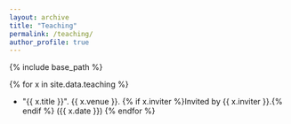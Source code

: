```yaml
---
layout: archive
title: "Teaching"
permalink: /teaching/
author_profile: true
---
```


{% include base_path %}

{% for x in site.data.teaching %}
  - "{{ x.title }}". {{ x.venue }}. {% if x.inviter %}Invited by {{ x.inviter }}.{% endif %} ({{ x.date }})
{% endfor %}
